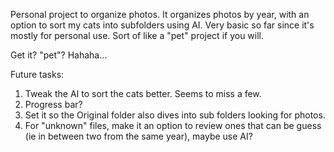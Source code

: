 Personal project to organize photos. It organizes photos by year, with an option to sort my cats into subfolders using AI. Very basic so far since it's mostly for personal use. Sort of like a "pet" project if you will. 

Get it? "pet"? Hahaha...

Future tasks:
  1) Tweak the AI to sort the cats better. Seems to miss a few.
  2) Progress bar?
  3) Set it so the Original folder also dives into sub folders looking for photos.
  4) For "unknown" files, make it an option to review ones that can be guess (ie in between two from the same year), maybe use AI?
